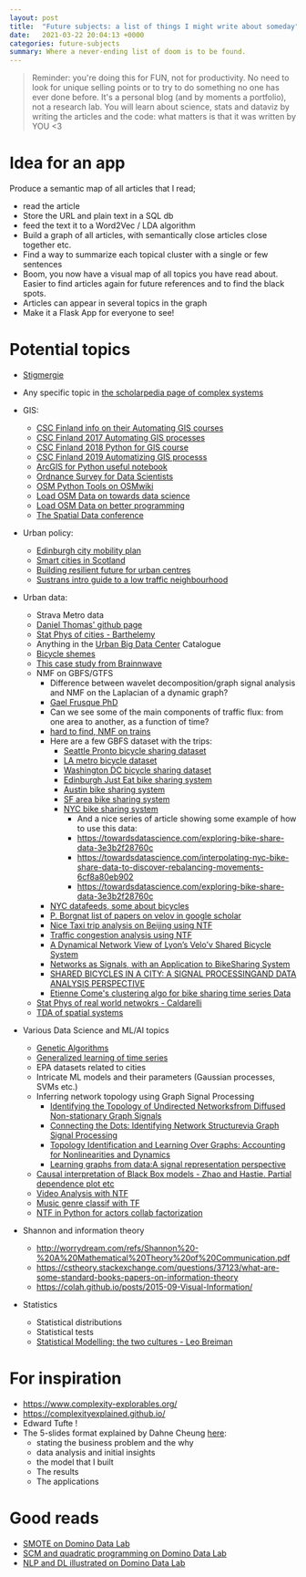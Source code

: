 ```yaml
---
layout: post
title:  "Future subjects: a list of things I might write about someday"
date:   2021-03-22 20:04:13 +0000
categories: future-subjects  
summary: Where a never-ending list of doom is to be found.
---
```


> Reminder: you're doing this for FUN, not for productivity. No need to look for unique selling points or to try to do something no one has ever done before. It's a personal blog (and by moments a portfolio), not a research lab. You will learn about science, stats and dataviz by writing the articles and the code: what matters is that it was written by YOU <3

# Idea for an app
Produce a semantic map of all articles that I read;
* read the article
* Store the URL and plain text in a SQL db
* feed the text it to a Word2Vec  / LDA algorithm
* Build a graph of all articles, with semantically close articles close together etc.
* Find a way to summarize each topical cluster with a single or few sentences
* Boom, you now have a visual map of all topics you have read about. Easier to find articles again for future references and to find the black spots.
* Articles can appear in several topics in the graph
* Make it a Flask App for everyone to see!

# Potential topics

* <a href="https://fr.wikipedia.org/wiki/Stigmergie" target="_blank">Stigmergie</a>
* Any specific topic in <a href="http://www.scholarpedia.org/article/Complex_systems" target="_blank">the scholarpedia page of complex systems</a>

* GIS:
  * <a href="https://github.com/Automating-GIS-processes/site/blob/master/source/index.rst">CSC Finland info on their Automating GIS courses</a>
  * <a href="https://automating-gis-processes.github.io/2017/">CSC Finland 2017 Automating GIS processes</a>
  * <a href="https://automating-gis-processes.github.io/CSC18/index.html" target="_blank">CSC Finland 2018 Python for GIS course</a>
  * <a href="https://automating-gis-processes.github.io/site/index.html" target="_blank">CSC Finland 2019 Automatizing GIS processs</a>
  * <a href="https://developers.arcgis.com/python/sample-notebooks/openstreetmap-exploration/" target="_blank">ArcGIS for Python useful notebook</a>
  * <a href="https://ordnancesurvey.co.uk/business-government/developers/data-scientists" target="_blank">Ordnance Survey for Data Scientists</a>
  * <a href="https://wiki.openstreetmap.org/wiki/OSMPythonTools">OSM Python Tools on OSMwiki</a>
  * <a href="https://towardsdatascience.com/loading-data-from-openstreetmap-with-python-and-the-overpass-api-513882a27fd0">Load OSM Data on towards data science</a>
  * <a href="https://betterprogramming.pub/how-to-get-open-street-and-map-data-using-python-2b777bf5af14">Load OSM Data on better programming</a>
  * <a href="https://spatial-data-science-conference.com/">The Spatial Data conference</a>

* Urban policy:
  * <a href="https://www.edinburgh.gov.uk/downloads/file/29320/city-mobility-plan-2021-2030-pdf">Edinburgh city mobility plan</a>
  * <a href="https://urbanforesight.org/wp-content/uploads/2016/09/REP-1602-SCA-A-Smart-Cities-Blueprint_3.0-1.pdf" target="_blank">Smart cities in Scotland</a>
  * <a href="https://assets.lloyds.com/assets/pdf-cities-at-risk-building-a-resilient-future-for-the-worlds-urban-centres/1/pdf-cities-at-risk-building-a-resilient-future-for-the-worlds-urban-centres.pdf" target="_blank">Building resilient future for urban centres</a>
  * <a href="https://www.sustrans.org.uk/for-professionals/infrastructure/an-introductory-guide-to-low-traffic-neighbourhood-design/">Sustrans intro guide to a low traffic neighbourhood</a>

* Urban data:
  * Strava Metro data
  * <a href="https://github.com/dljthomas1" target="_blank">Daniel Thomas' github page</a>
  * <a href="https://arxiv.org/ftp/arxiv/papers/1905/1905.01953.pdf" target="_blank">Stat Phys of cities - Barthelemy</a>
  * Anything in the <a href="https://www.ubdc.ac.uk/" target="_blank">Urban Big Data Center</a> Catalogue
  * <a href="https://brainnwave.com/bicycle-schemes-data-and-a-world-of-possibility/" target="_blank">Bicycle shemes</a>
  * <a href="https://brainnwave.com/edinburgh-connected-a-real-world-application-of-network-science/" target="_blank">This case study from Brainnwave</a>
  * NMF on GBFS/GTFS
    * Difference between wavelet decomposition/graph signal analysis and NMF on the Laplacian of a dynamic graph?
    * <a href="https://tel.archives-ouvertes.fr/tel-03125330v2/document" target="_blank">Gael Frusque PhD</a>
    * Can we see some of the main components of traffic flux: from one area to another, as a function of time?
    * <a href="https://www.researchgate.net/publication/322515833_Data_analysis_on_train_transportation_data_with_nonnegative_matrix_factorization" target="_blank">hard to find, NMF on trains</a>
    * Here are a few GBFS dataset with the trips:
      * <a href="https://www.kaggle.com/pronto/cycle-share-dataset" target="_blank">Seattle Pronto bicycle sharing dataset</a>
      * <a href="https://www.kaggle.com/cityofLA/los-angeles-metro-bike-share-trip-data" target="_blank">LA metro bicycle dataset</a>
      * <a href="https://www.kaggle.com/marklvl/bike-sharing-dataset" target="_blank">Washington DC bicycle sharing dataset</a>
      * <a href="https://edinburghcyclehire.com/open-data/historical" target="_blank">Edinburgh Just Eat bike sharing system</a>
      * <a href="https://www.kaggle.com/jboysen/austin-bike" target="_blank">Austin bike sharing system</a>
      * <a href="https://www.kaggle.com/benhamner/sf-bay-area-bike-share" target="_blank">SF area bike sharing system</a>
      * <a href="https://www.citibikenyc.com/system-data" target="_blank">NYC bike sharing system</a>
        * And a nice series of article showing some example of how to use this data:
        * https://towardsdatascience.com/exploring-bike-share-data-3e3b2f28760c
        * https://towardsdatascience.com/interpolating-nyc-bike-share-data-to-discover-rebalancing-movements-6cf8a80eb902
        * https://towardsdatascience.com/exploring-bike-share-data-3e3b2f28760c
    * <a href="https://www1.nyc.gov/html/dot/html/about/datafeeds.shtml#Bikes" target="_blank">NYC datafeeds, some about bicycles</a>
    * <a href="https://scholar.google.com/scholar?hl=en&as_sdt=0%2C5&q=Borgnat+bicycle&btnG=" target="_blank">P. Borgnat list of papers on velov in google scholar</a>
    * <a href="https://www.researchgate.net/publication/334969889_A_Spatiotemporal_Constraint_Non-Negative_Matrix_Factorization_Model_to_Discover_Intra-Urban_Mobility_Patterns_from_Taxi_Trips" target="_blank">Nice Taxi trip analysis on Beijing using NTF</a>
    * <a href="https://arxiv.org/ftp/arxiv/papers/1212/1212.4675.pdf " target="_blank">Traffic congestion analysis using NTF</a>
    * <a href="https://perso.ens-lyon.fr/pierre.borgnat/Papiers/12_chapter_velov_rev.pdf" target="_blank">A Dynamical Network View of Lyon’s Velo’v Shared Bicycle System</a>
    * <a href="https://core.ac.uk/download/pdf/52309965.pdf" target="_blank">Networks as Signals, with an Application to BikeSharing System</a>
    * <a href="http://perso.ens-lyon.fr/patrick.flandrin/Velov_ACS11.pdf" target="_blank">SHARED BICYCLES IN A CITY: A SIGNAL PROCESSINGAND DATA ANALYSIS PERSPECTIVE</a>
    * <a href="https://www.comeetie.fr/pdfrepos/velibpp.pdf" target="_blank">Etienne Come's clustering algo for bike sharing time series Data</a>
  * <a href="https://arxiv.org/pdf/1810.05095.pdf" target="_blank">Stat Phys of real world netwokrs - Caldarelli</a>
  * <a href="https://arxiv.org/pdf/2104.00720.pdf" target="_blank">TDA of spatial systems</a>

* Various Data Science and ML/AI topics
  * <a href="https://www.kadenze.com/courses/the-nature-of-code-ii/sessions/genetic-algorithms" target="_blank">Genetic Algorithms</a>
  * <a href="https://arxiv.org/pdf/1910.09394.pdf" target="_blank">Generalized learning of time series</a>
  * <a hreaf="https://search.epa.gov/epasearch/?querytext=data&areaname=&areacontacts=&areasearchurl=&typeofsearch=epa&result_template=#/" target="_blank"> EPA datasets related to cities</a>
  * Intricate ML models and their parameters (Gaussian processes, SVMs etc.) 
  * Inferring network topology using Graph Signal Processing
    *  <a href="https://arxiv.org/pdf/1801.03862.pdf" target="_blank">Identifying the Topology of Undirected Networksfrom Diffused Non-stationary Graph Signals</a>
    *  <a href="https://arxiv.org/pdf/1810.13066.pdf" target="_blank">Connecting the Dots: Identifying Network Structurevia Graph Signal Processing</a>
    *  <a href="https://www.dtc.umn.edu/s/resources/spincom8497.pdf" target="_blank">Topology Identification and Learning Over Graphs: Accounting for Nonlinearities and Dynamics</a>
    *  <a href="https://arxiv.org/pdf/1806.00848.pdf" target="_blank">Learning graphs from data:A signal representation perspective</a>
  * <a href="https://web.stanford.edu/~hastie/Papers/pdp_zhao.pdf" target="_blank"> Causal interpretation of Black Box models - Zhao and Hastie. Partial dependence plot etc </a>
  * <a href="https://towardsdatascience.com/video-analysis-with-tensor-decomposition-in-python-3a1fe088831c">Video Analysis with NTF</a>
  * <a href="https://towardsdatascience.com/music-genre-classification-with-tensorflow-3de38f0d4dbb">Music genre classif with TF</a>
  * <a href="https://medium.com/@mohammadbashiri93/tensor-decomposition-in-python-f1aa2f9adbf4">NTF in Python for actors collab factorization</a>
* Shannon and information theory
   * http://worrydream.com/refs/Shannon%20-%20A%20Mathematical%20Theory%20of%20Communication.pdf
   * https://cstheory.stackexchange.com/questions/37123/what-are-some-standard-books-papers-on-information-theory
   * https://colah.github.io/posts/2015-09-Visual-Information/

* Statistics
  * Statistical distributions
  * Statistical tests
  * <a href="https://projecteuclid.org/journals/statistical-science/volume-16/issue-3/Statistical-Modeling--The-Two-Cultures-with-comments-and-a/10.1214/ss/1009213726.full" target="_blank"> Statistical Modelling: the two cultures - Leo Breiman </a>

# For inspiration
* https://www.complexity-explorables.org/
* https://complexityexplained.github.io/
* Edward Tufte !
* The 5-slides format explained by Dahne Cheung <a href="https://youtu.be/Fctma0S3XuE?t=4258" target="_blank">here</a>:
  * stating the business problem and the why
  * data analysis and initial insights
  * the model that I built
  * The results
  * The applications

# Good reads
* <a href="https://blog.dominodatalab.com/smote-oversampling-technique/"> SMOTE on Domino Data Lab</a>
* <a href="https://blog.dominodatalab.com/fitting-support-vector-machines-quadratic-programming/">SCM and quadratic programming on Domino Data Lab</a>
* <a href="https://blog.dominodatalab.com/deep-learning-illustrated-building-natural-language-processing-models/">NLP and DL illustrated on Domino Data Lab</a>

